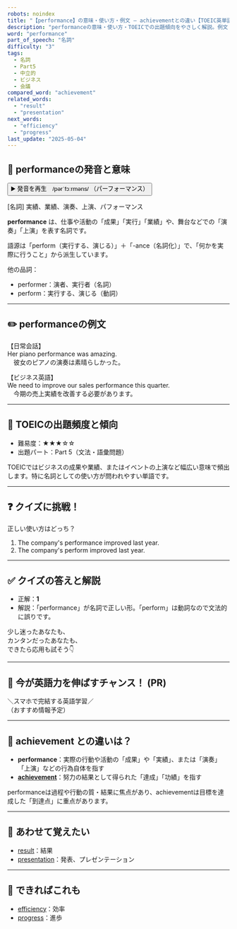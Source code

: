 ```yaml
---
robots: noindex
title: "【performance】の意味・使い方・例文 ― achievementとの違い【TOEIC英単語】"
description: "performanceの意味・使い方・TOEICでの出題傾向をやさしく解説。例文・クイズ付きでachievementとの違いもわかりやすく学べます。"
word: "performance"
part_of_speech: "名詞"
difficulty: "3"
tags:
  - 名詞
  - Part5
  - 中立的
  - ビジネス
  - 会議
compared_word: "achievement"
related_words:
  - "result"
  - "presentation"
next_words:
  - "efficiency"
  - "progress"
last_update: "2025-05-04"
---
```


## 🔰 performanceの発音と意味

<button class="play-audio" onclick="playTTS('performance')">
  <span class="play-audio-main">
    ▶️ 発音を再生　/pərˈfɔːrməns/
  </span>
  <span class="play-audio-sub">
    （パーフォーマンス）
  </span>
</button>

[名詞] 実績、業績、演奏、上演、パフォーマンス

**performance** は、仕事や活動の「成果」「実行」「業績」や、舞台などでの「演奏」「上演」を表す名詞です。

語源は「perform（実行する、演じる）」＋「-ance（名詞化）」で、「何かを実際に行うこと」から派生しています。

他の品詞：  
- performer：演者、実行者（名詞）
- perform：実行する、演じる（動詞）

---

## ✏️ performanceの例文

【日常会話】  
Her piano performance was amazing.  
　彼女のピアノの演奏は素晴らしかった。

【ビジネス英語】  
We need to improve our sales performance this quarter.  
　今期の売上実績を改善する必要があります。

---

## 🎯 TOEICの出題頻度と傾向

- 難易度：★★★☆☆
- 出題パート：Part 5（文法・語彙問題）

TOEICではビジネスの成果や業績、またはイベントの上演など幅広い意味で頻出します。特に名詞としての使い方が問われやすい単語です。

---

## ❓ クイズに挑戦！

正しい使い方はどっち？

1. The company's performance improved last year.  
2. The company's perform improved last year.

---

## ✅ クイズの答えと解説

- 正解：**1**
- 解説：「performance」が名詞で正しい形。「perform」は動詞なので文法的に誤りです。

少し迷ったあなたも、  
カンタンだったあなたも、  
できたら応用も試そう👇️

---

## 🚀 今が英語力を伸ばすチャンス！ (PR)

<div class="info-center">
＼スマホで完結する英語学習／<br>  
（おすすめ情報予定）
</div>

---

## 🤔  achievement との違いは？

- **performance**：実際の行動や活動の「成果」や「実績」、または「演奏」「上演」などの行為自体を指す
- **[achievement](/word/achievement/)**：努力の結果として得られた「達成」「功績」を指す

performanceは過程や行動の質・結果に焦点があり、achievementは目標を達成した「到達点」に重点があります。

---

## 🧩 あわせて覚えたい

- [result](/word/result/)：結果
- [presentation](/word/presentation/)：発表、プレゼンテーション

---

## 📖 できればこれも

- [efficiency](/word/efficiency/)：効率
- [progress](/word/progress/)：進歩

<!-- cvid: aid44_bid47 -->
